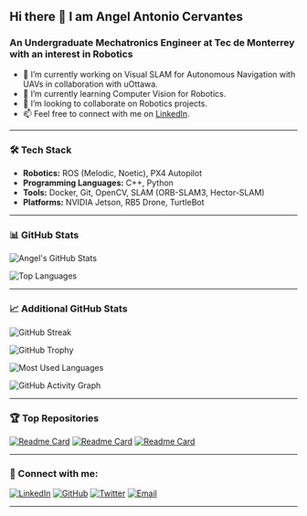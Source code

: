 ## Hi there 👋 I am Angel Antonio Cervantes
### An Undergraduate Mechatronics Engineer at Tec de Monterrey with an interest in Robotics 

- 🔭 I’m currently working on Visual SLAM for Autonomous Navigation with UAVs in collaboration with uOttawa.
- 🌱 I’m currently learning Computer Vision for Robotics.
- 👯 I’m looking to collaborate on Robotics projects.
- 📫 Feel free to connect with me on [LinkedIn](https://www.linkedin.com/in/angelcervant1/).

---

### 🛠️ Tech Stack
- **Robotics:** ROS (Melodic, Noetic), PX4 Autopilot
- **Programming Languages:** C++, Python
- **Tools:** Docker, Git, OpenCV, SLAM (ORB-SLAM3, Hector-SLAM)
- **Platforms:** NVIDIA Jetson, RB5 Drone, TurtleBot

---

### 📊 GitHub Stats

![Angel's GitHub Stats](https://github-readme-stats.vercel.app/api?username=angelcervant1&show_icons=true&theme=radical)

![Top Languages](https://github-readme-stats.vercel.app/api/top-langs/?username=angelcervant1&layout=compact&theme=radical)

---

### 📈 Additional GitHub Stats

![GitHub Streak](https://github-readme-streak-stats.herokuapp.com/?user=angelcervant1&theme=radical)

![GitHub Trophy](https://github-profile-trophy.vercel.app/?username=angelcervant1&theme=radical)

![Most Used Languages](https://github-readme-stats.vercel.app/api/top-langs/?username=angelcervant1&langs_count=10&theme=radical&layout=compact)

![GitHub Activity Graph](https://activity-graph.herokuapp.com/graph?username=angelcervant1&theme=react-dark&hide_border=true)

---

### 🏆 Top Repositories

<!-- Replace the links and repository names with your actual top repositories -->
[![Readme Card](https://github-readme-stats.vercel.app/api/pin/?username=angelcervant1&repo=Visual-SLAM-UAV)](https://github.com/angelcervant1/Visual-SLAM-UAV)
[![Readme Card](https://github-readme-stats.vercel.app/api/pin/?username=angelcervant1&repo=Robotics-Projects)](https://github.com/angelcervant1/Robotics-Projects)
[![Readme Card](https://github-readme-stats.vercel.app/api/pin/?username=angelcervant1&repo=Computer-Vision-Robotics)](https://github.com/angelcervant1/Computer-Vision-Robotics)

---

### 🔗 Connect with me:
[![LinkedIn](https://img.shields.io/badge/-LinkedIn-blue?style=flat&logo=Linkedin&logoColor=white)](https://www.linkedin.com/in/angelcervant1/)
[![GitHub](https://img.shields.io/badge/-GitHub-black?style=flat&logo=github&logoColor=white)](https://github.com/angelcervant1)
[![Twitter](https://img.shields.io/badge/-Twitter-blue?style=flat&logo=Twitter&logoColor=white)](https://twitter.com/your-twitter-handle)
[![Email](https://img.shields.io/badge/-Email-D14836?style=flat&logo=Gmail&logoColor=white)](mailto:your-email@example.com)

---
